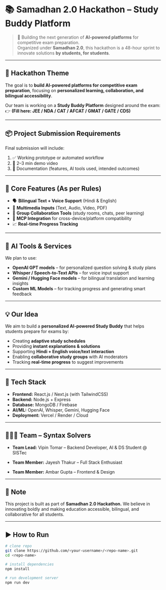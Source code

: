 # 📚 Samadhan 2.0 Hackathon – Study Buddy Platform

> 🚀 Building the next generation of **AI-powered platforms** for competitive exam preparation.  
> Organized under **Samadhan 2.0**, this hackathon is a 48-hour sprint to innovate solutions **by students, for students**.

---

## 🎯 Hackathon Theme
The goal is to **build AI-powered platforms for competitive exam preparation**, focusing on **personalized learning, collaboration, and bilingual accessibility**.

Our team is working on a **Study Buddy Platform** designed around the exam:  
👉 **(Fill here: JEE / NDA / CAT / AFCAT / GMAT / GATE / CDS)**

---

## 📦 Project Submission Requirements
Final submission will include:
1. ✅ Working prototype or automated workflow  
2. 🎥 2–3 min demo video  
3. 📄 Documentation (features, AI tools used, intended outcomes)  

---

## 🔎 Core Features (As per Rules)
- 🗣️ **Bilingual Text + Voice Support** (Hindi & English)  
- 🎥 **Multimedia Inputs** (Text, Audio, Video, PDF)  
- 🤝 **Group Collaboration Tools** (study rooms, chats, peer learning)  
- 🔗 **MCP Integration** for cross-device/platform compatibility  
- 📈 **Real-time Progress Tracking**  

---

## 🤖 AI Tools & Services
We plan to use:
- **OpenAI GPT models** – for personalized question solving & study plans  
- **Whisper / Speech-to-Text APIs** – for voice input support  
- **Gemini / Hugging Face models** – for bilingual translation and learning insights  
- **Custom ML Models** – for tracking progress and generating smart feedback  

---

## 💡 Our Idea
We aim to build a **personalized AI-powered Study Buddy** that helps students prepare for exams by:  
- Creating **adaptive study schedules**  
- Providing **instant explanations & solutions**  
- Supporting **Hindi + English voice/text interaction**  
- Enabling **collaborative study groups** with AI moderators  
- Tracking **real-time progress** to suggest improvements  

---

## 🚀 Tech Stack
- **Frontend:** React.js / Next.js (with TailwindCSS)  
- **Backend:** Node.js + Express  
- **Database:** MongoDB / Firebase  
- **AI/ML:** OpenAI, Whisper, Gemini, Hugging Face  
- **Deployment:** Vercel / Render / Cloud  

---

## 👨‍👩‍👦 Team – Syntax Solvers

- **Team Lead:** Vipin Tomar – Backend Developer, AI & DS Student @ SISTec

- **Team Member:** Jayesh Thakur – Full Stack Enthusiast

- **Team Member:** Ambar Gupta – Frontend & Design

---

## 📢 Note

This project is built as part of **Samadhan 2.0 Hackathon.**
We believe in innovating boldly and making education accessible, bilingual, and collaborative for all students.

---

## ▶️ How to Run
```bash
# clone repo
git clone https://github.com/<your-username>/<repo-name>.git
cd <repo-name>

# install dependencies
npm install

# run development server
npm run dev


